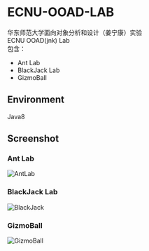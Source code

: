 # ECNU-OOAD-LAB
华东师范大学面向对象分析和设计（姜宁康）实验  
ECNU OOAD(jnk) Lab  
包含：  
- Ant Lab
- BlackJack Lab
- GizmoBall
## Environment
Java8
## Screenshot
### Ant Lab
![AntLab](https://fastly.jsdelivr.net/gh/D-Sketon/blog-img/CAntLab.png)
### BlackJack Lab
![BlackJack](https://fastly.jsdelivr.net/gh/D-Sketon/blog-img/CBlackJack.png)
### GizmoBall
![GizmoBall](https://fastly.jsdelivr.net/gh/D-Sketon/blog-img/Gizmoball.gif)
